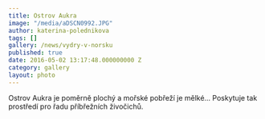 ```yaml
---
title: Ostrov Aukra
image: "/media/aDSCN0992.JPG"
author: katerina-polednikova
tags: []
gallery: /news/vydry-v-norsku
published: true
date: 2016-05-02 13:17:48.000000000 Z
category: gallery
layout: photo
---
```

Ostrov Aukra je poměrně plochý a mořské pobřeží je mělké… Poskytuje tak
prostředí pro řadu příbřežních živočichů.

